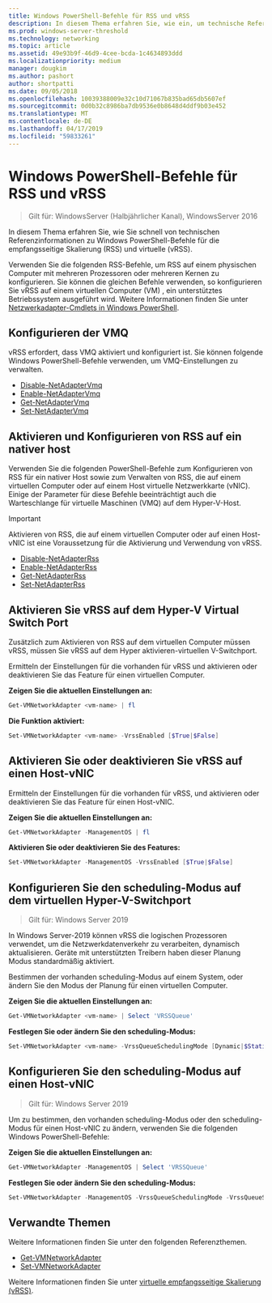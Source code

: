 ```yaml
---
title: Windows PowerShell-Befehle für RSS und vRSS
description: In diesem Thema erfahren Sie, wie ein, um technische Referenzinformationen zu Windows PowerShell-Befehle für erhalten empfangsseitige Skalierung (RSS) und virtuelle RSS (vRSS) schnell zu finden.
ms.prod: windows-server-threshold
ms.technology: networking
ms.topic: article
ms.assetid: 49e93b9f-46d9-4cee-bcda-1c4634893ddd
ms.localizationpriority: medium
manager: dougkim
ms.author: pashort
author: shortpatti
ms.date: 09/05/2018
ms.openlocfilehash: 10039388009e32c10d71067b835bad65db5607ef
ms.sourcegitcommit: 0d0b32c8986ba7db9536e0b8648d4ddf9b03e452
ms.translationtype: MT
ms.contentlocale: de-DE
ms.lasthandoff: 04/17/2019
ms.locfileid: "59833261"
---
```

# <a name="windows-powershell-commands-for-rss-and-vrss"></a>Windows PowerShell-Befehle für RSS und vRSS

>Gilt für: WindowsServer (Halbjährlicher Kanal), WindowsServer 2016

In diesem Thema erfahren Sie, wie Sie schnell von technischen Referenzinformationen zu Windows PowerShell-Befehle für die empfangsseitige Skalierung \(RSS\) und virtuelle \(vRSS\).

Verwenden Sie die folgenden RSS-Befehle, um RSS auf einem physischen Computer mit mehreren Prozessoren oder mehreren Kernen zu konfigurieren. Sie können die gleichen Befehle verwenden, so konfigurieren Sie vRSS auf einem virtuellen Computer \(VM\) , ein unterstütztes Betriebssystem ausgeführt wird. Weitere Informationen finden Sie unter [Netzwerkadapter-Cmdlets in Windows PowerShell](https://docs.microsoft.com/powershell/module/netadapter/?view=win10-ps).

## <a name="configure-vmq"></a>Konfigurieren der VMQ

vRSS erfordert, dass VMQ aktiviert und konfiguriert ist. Sie können folgende Windows PowerShell-Befehle verwenden, um VMQ-Einstellungen zu verwalten.

- [Disable-NetAdapterVmq](https://docs.microsoft.com/powershell/module/netadapter/disable-netadaptervmq?view=win10-ps)
- [Enable-NetAdapterVmq](https://docs.microsoft.com/powershell/module/netadapter/enable-netadaptervmq?view=win10-ps)
- [Get-NetAdapterVmq](https://docs.microsoft.com/powershell/module/netadapter/get-netadaptervmq?view=win10-ps)
- [Set-NetAdapterVmq](https://docs.microsoft.com/powershell/module/netadapter/set-netadaptervmq?view=win10-ps)

## <a name="enable-and-configure-rss-on-a-native-host"></a>Aktivieren und Konfigurieren von RSS auf ein nativer host

Verwenden Sie die folgenden PowerShell-Befehle zum Konfigurieren von RSS für ein nativer Host sowie zum Verwalten von RSS, die auf einem virtuellen Computer oder auf einem Host virtuelle Netzwerkkarte (vNIC). Einige der Parameter für diese Befehle beeinträchtigt auch die Warteschlange für virtuelle Maschinen \(VMQ\) auf dem Hyper-V-Host.  

>[!IMPORTANT]
>Aktivieren von RSS, die auf einem virtuellen Computer oder auf einen Host-vNIC ist eine Voraussetzung für die Aktivierung und Verwendung von vRSS.

- [Disable-NetAdapterRss](https://docs.microsoft.com/powershell/module/netadapter/disable-netadapterrss?view=win10-ps)
- [Enable-NetAdapterRss](https://docs.microsoft.com/powershell/module/netadapter/enable-netadapterrss?view=win10-ps)
- [Get-NetAdapterRss](https://docs.microsoft.com/powershell/module/netadapter/get-netadapterrss?view=win10-ps)
- [Set-NetAdapterRss](https://docs.microsoft.com/powershell/module/netadapter/Set-NetAdapterRss?view=win10-ps)

## <a name="enable-vrss-on-the-hyper-v-virtual-switch-port"></a>Aktivieren Sie vRSS auf dem Hyper\-V Virtual Switch Port

Zusätzlich zum Aktivieren von RSS auf dem virtuellen Computer müssen vRSS, müssen Sie vRSS auf dem Hyper aktivieren\-virtuellen V-Switchport. 

Ermitteln der Einstellungen für die vorhanden für vRSS und aktivieren oder deaktivieren Sie das Feature für einen virtuellen Computer.

   **Zeigen Sie die aktuellen Einstellungen an:** 

   ```PowerShell
   Get-VMNetworkAdapter <vm-name> | fl
   ```

   **Die Funktion aktiviert:**
   
   ```PowerShell
   Set-VMNetworkAdapter <vm-name> -VrssEnabled [$True|$False]
   ```

## <a name="enable-or-disable-vrss-on-a-host-vnic"></a>Aktivieren Sie oder deaktivieren Sie vRSS auf einen Host-vNIC

Ermitteln der Einstellungen für die vorhanden für vRSS, und aktivieren oder deaktivieren Sie das Feature für einen Host-vNIC.

   **Zeigen Sie die aktuellen Einstellungen an:** 

   ```PowerShell
   Get-VMNetworkAdapter -ManagementOS | fl
   ```

   **Aktivieren Sie oder deaktivieren Sie des Features:** 

   ```PowerShell
   Set-VMNetworkAdapter -ManagementOS -VrssEnabled [$True|$False]
   ```

## <a name="configure-the-scheduling-mode-on-the-hyper-v-virtual-switch-port"></a>Konfigurieren Sie den scheduling-Modus auf dem virtuellen Hyper-V-Switchport 
>Gilt für: Windows Server 2019

In Windows Server-2019 können vRSS die logischen Prozessoren verwendet, um die Netzwerkdatenverkehr zu verarbeiten, dynamisch aktualisieren.  Geräte mit unterstützten Treibern haben dieser Planung Modus standardmäßig aktiviert. 

Bestimmen der vorhanden scheduling-Modus auf einem System, oder ändern Sie den Modus der Planung für einen virtuellen Computer.

   **Zeigen Sie die aktuellen Einstellungen an:** 

   ```PowerShell
   Get-VMNetworkAdapter <vm-name> | Select 'VRSSQueue'
   ```

   **Festlegen Sie oder ändern Sie den scheduling-Modus:**

   ```PowerShell
   Set-VMNetworkAdapter <vm-name> -VrssQueueSchedulingMode [Dynamic|$StaticVrss|StaticVMQ]
   ```

## <a name="configure-the-scheduling-mode-on-a-host-vnic"></a>Konfigurieren Sie den scheduling-Modus auf einen Host-vNIC
>Gilt für: Windows Server 2019

Um zu bestimmen, den vorhanden scheduling-Modus oder den scheduling-Modus für einen Host-vNIC zu ändern, verwenden Sie die folgenden Windows PowerShell-Befehle:

   **Zeigen Sie die aktuellen Einstellungen an:** 

   ```PowerShell
   Get-VMNetworkAdapter -ManagementOS | Select 'VRSSQueue'
   ```

   **Festlegen Sie oder ändern Sie den scheduling-Modus:** 

   ```PowerShell
   Set-VMNetworkAdapter -ManagementOS -VrssQueueSchedulingMode -VrssQueueSchedulingMode [Dynamic|$StaticVrss|StaticVMQ]
   ```


## <a name="related-topics"></a>Verwandte Themen 
Weitere Informationen finden Sie unter den folgenden Referenzthemen.

- [Get-VMNetworkAdapter](https://technet.microsoft.com/itpro/powershell/windows/hyper-v/get-vmnetworkadapter)
- [Set-VMNetworkAdapter](https://technet.microsoft.com/itpro/powershell/windows/hyper-v/set-vmnetworkadapter)

Weitere Informationen finden Sie unter [virtuelle empfangsseitige Skalierung (vRSS)](vrss-top.md).